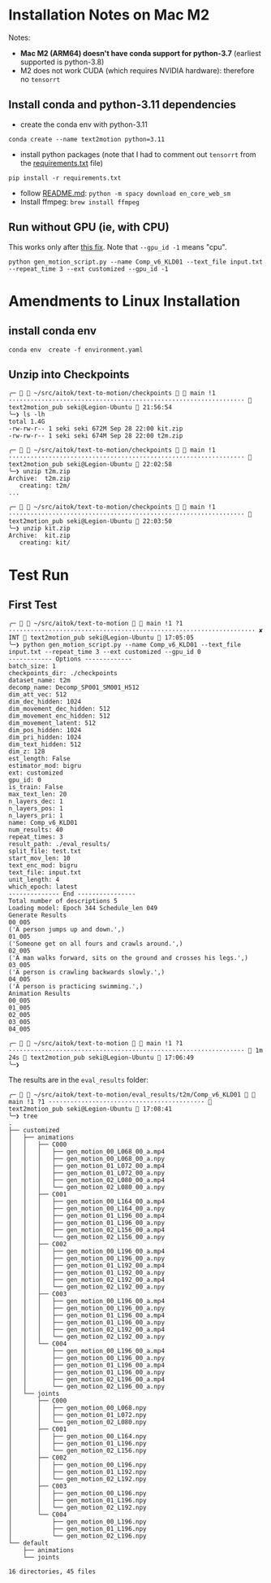 # Installation Notes on Mac M2

Notes:

- **Mac M2 (ARM64) doesn't have conda support for python-3.7** (earliest supported is python-3.8)
- M2 does not work CUDA (which requires NVIDIA hardware): therefore no `tensorrt`

## Install conda and python-3.11 dependencies

- create the conda env with python-3.11
```
conda create --name text2motion python=3.11
```
- install python packages (note that I had to comment out `tensorrt` from the [requirements.txt](./requirements.txt) file)
```
pip install -r requirements.txt
```
- follow [README.md](./README.md): `python -m spacy download en_core_web_sm`
- Install ffmpeg: `brew install ffmpeg`

## Run without GPU (ie, with CPU)

This works only after [this fix](https://github.com/jinzishuai/text-to-motion/commit/38af3faf0b63cd572e574da5c41e73293703fbaa). Note that `--gpu_id -1` means "cpu".

```
python gen_motion_script.py --name Comp_v6_KLD01 --text_file input.txt --repeat_time 3 --ext customized --gpu_id -1
```


# Amendments to Linux Installation

## install conda env

```
conda env  create -f environment.yaml
```

## Unzip into Checkpoints

```
╭─   ~/src/aitok/text-to-motion/checkpoints   main !1 ·································································  text2motion_pub seki@Legion-Ubuntu  21:56:54
╰─❯ ls -lh
total 1.4G
-rw-rw-r-- 1 seki seki 672M Sep 28 22:00 kit.zip
-rw-rw-r-- 1 seki seki 674M Sep 28 22:00 t2m.zip

╭─   ~/src/aitok/text-to-motion/checkpoints   main !1 ·································································  text2motion_pub seki@Legion-Ubuntu  22:02:58
╰─❯ unzip t2m.zip 
Archive:  t2m.zip
   creating: t2m/
...

╭─   ~/src/aitok/text-to-motion/checkpoints   main !1 ·································································  text2motion_pub seki@Legion-Ubuntu  22:03:50
╰─❯ unzip kit.zip 
Archive:  kit.zip
   creating: kit/
```

# Test Run

## First Test

```
╭─   ~/src/aitok/text-to-motion   main !1 ?1 ···································································· ✘ INT  text2motion_pub seki@Legion-Ubuntu  17:05:05
╰─❯ python gen_motion_script.py --name Comp_v6_KLD01 --text_file input.txt --repeat_time 3 --ext customized --gpu_id 0
------------ Options -------------
batch_size: 1
checkpoints_dir: ./checkpoints
dataset_name: t2m
decomp_name: Decomp_SP001_SM001_H512
dim_att_vec: 512
dim_dec_hidden: 1024
dim_movement_dec_hidden: 512
dim_movement_enc_hidden: 512
dim_movement_latent: 512
dim_pos_hidden: 1024
dim_pri_hidden: 1024
dim_text_hidden: 512
dim_z: 128
est_length: False
estimator_mod: bigru
ext: customized
gpu_id: 0
is_train: False
max_text_len: 20
n_layers_dec: 1
n_layers_pos: 1
n_layers_pri: 1
name: Comp_v6_KLD01
num_results: 40
repeat_times: 3
result_path: ./eval_results/
split_file: test.txt
start_mov_len: 10
text_enc_mod: bigru
text_file: input.txt
unit_length: 4
which_epoch: latest
-------------- End ----------------
Total number of descriptions 5
Loading model: Epoch 344 Schedule_len 049
Generate Results
00_005
('A person jumps up and down.',)
01_005
('Someone get on all fours and crawls around.',)
02_005
('A man walks forward, sits on the ground and crosses his legs.',)
03_005
('A person is crawling backwards slowly.',)
04_005
('A person is practicing swimming.',)
Animation Results
00_005
01_005
02_005
03_005
04_005

╭─   ~/src/aitok/text-to-motion   main !1 ?1 ·································································  1m 24s  text2motion_pub seki@Legion-Ubuntu  17:06:49
╰─❯ 
```

The results are in the `eval_results` folder:
```
╭─   ~/src/aitok/text-to-motion/eval_results/t2m/Comp_v6_KLD01   main !1 ?1 ···········································  text2motion_pub seki@Legion-Ubuntu  17:08:41
╰─❯ tree
.
├── customized
│   ├── animations
│   │   ├── C000
│   │   │   ├── gen_motion_00_L068_00_a.mp4
│   │   │   ├── gen_motion_00_L068_00_a.npy
│   │   │   ├── gen_motion_01_L072_00_a.mp4
│   │   │   ├── gen_motion_01_L072_00_a.npy
│   │   │   ├── gen_motion_02_L080_00_a.mp4
│   │   │   └── gen_motion_02_L080_00_a.npy
│   │   ├── C001
│   │   │   ├── gen_motion_00_L164_00_a.mp4
│   │   │   ├── gen_motion_00_L164_00_a.npy
│   │   │   ├── gen_motion_01_L196_00_a.mp4
│   │   │   ├── gen_motion_01_L196_00_a.npy
│   │   │   ├── gen_motion_02_L156_00_a.mp4
│   │   │   └── gen_motion_02_L156_00_a.npy
│   │   ├── C002
│   │   │   ├── gen_motion_00_L196_00_a.mp4
│   │   │   ├── gen_motion_00_L196_00_a.npy
│   │   │   ├── gen_motion_01_L192_00_a.mp4
│   │   │   ├── gen_motion_01_L192_00_a.npy
│   │   │   ├── gen_motion_02_L192_00_a.mp4
│   │   │   └── gen_motion_02_L192_00_a.npy
│   │   ├── C003
│   │   │   ├── gen_motion_00_L196_00_a.mp4
│   │   │   ├── gen_motion_00_L196_00_a.npy
│   │   │   ├── gen_motion_01_L196_00_a.mp4
│   │   │   ├── gen_motion_01_L196_00_a.npy
│   │   │   ├── gen_motion_02_L192_00_a.mp4
│   │   │   └── gen_motion_02_L192_00_a.npy
│   │   └── C004
│   │       ├── gen_motion_00_L196_00_a.mp4
│   │       ├── gen_motion_00_L196_00_a.npy
│   │       ├── gen_motion_01_L196_00_a.mp4
│   │       ├── gen_motion_01_L196_00_a.npy
│   │       ├── gen_motion_02_L196_00_a.mp4
│   │       └── gen_motion_02_L196_00_a.npy
│   └── joints
│       ├── C000
│       │   ├── gen_motion_00_L068.npy
│       │   ├── gen_motion_01_L072.npy
│       │   └── gen_motion_02_L080.npy
│       ├── C001
│       │   ├── gen_motion_00_L164.npy
│       │   ├── gen_motion_01_L196.npy
│       │   └── gen_motion_02_L156.npy
│       ├── C002
│       │   ├── gen_motion_00_L196.npy
│       │   ├── gen_motion_01_L192.npy
│       │   └── gen_motion_02_L192.npy
│       ├── C003
│       │   ├── gen_motion_00_L196.npy
│       │   ├── gen_motion_01_L196.npy
│       │   └── gen_motion_02_L192.npy
│       └── C004
│           ├── gen_motion_00_L196.npy
│           ├── gen_motion_01_L196.npy
│           └── gen_motion_02_L196.npy
└── default
    ├── animations
    └── joints

16 directories, 45 files

```
